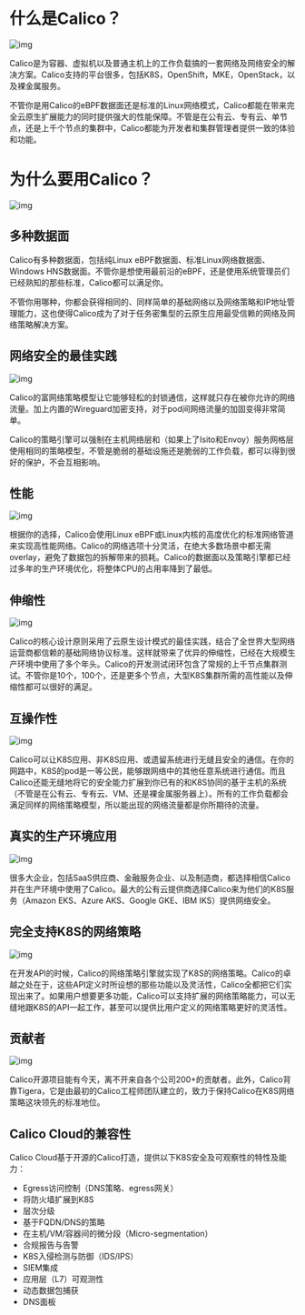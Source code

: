 # 什么是Calico？

![img](https://projectcalico.docs.tigera.io/images/felix_icon.png)

Calico是为容器、虚拟机以及普通主机上的工作负载搞的一套网络及网络安全的解决方案。Calico支持的平台很多，包括K8S，OpenShift，MKE，OpenStack，以及裸金属服务。

不管你是用Calico的eBPF数据面还是标准的Linux网络模式，Calico都能在带来完全云原生扩展能力的同时提供强大的性能保障。不管是在公有云、专有云、单节点，还是上千个节点的集群中，Calico都能为开发者和集群管理者提供一致的体验和功能。

# 为什么要用Calico？

![img](https://projectcalico.docs.tigera.io/images/intro/multiple-dataplanes.png)

## 多种数据面

Calico有多种数据面，包括纯Linux eBPF数据面、标准Linux网络数据面、Windows HNS数据面。不管你是想使用最前沿的eBPF，还是使用系统管理员们已经熟知的那些标准，Calico都可以满足你。

不管你用哪种，你都会获得相同的、同样简单的基础网络以及网络策略和IP地址管理能力，这也使得Calico成为了对于任务密集型的云原生应用最受信赖的网络及网络策略解决方案。

## 网络安全的最佳实践

![img](https://projectcalico.docs.tigera.io/images/intro/best-practices.png)

Calico的富网络策略模型让它能够轻松的封锁通信，这样就只存在被你允许的网络流量。加上内置的Wireguard加密支持，对于pod间网络流量的加固变得非常简单。

Calico的策略引擎可以强制在主机网络层和（如果上了Isito和Envoy）服务网格层使用相同的策略模型，不管是脆弱的基础设施还是脆弱的工作负载，都可以得到很好的保护，不会互相影响。

## 性能

![img](https://projectcalico.docs.tigera.io/images/intro/performance.png)

根据你的选择，Calico会使用Linux eBPF或Linux内核的高度优化的标准网络管道来实现高性能网络。Calico的网络选项十分灵活，在绝大多数场景中都无需overlay，避免了数据包的拆解带来的损耗。Calico的数据面以及策略引擎都已经过多年的生产环境优化，将整体CPU的占用率降到了最低。

## 伸缩性

![img](https://projectcalico.docs.tigera.io/images/intro/scale.png)

Calico的核心设计原则采用了云原生设计模式的最佳实践，结合了全世界大型网络运营商都信赖的基础网络协议标准。这样就带来了优异的伸缩性，已经在大规模生产环境中使用了多个年头。Calico的开发测试闭环包含了常规的上千节点集群测试。不管你是10个，100个，还是更多个节点，大型K8S集群所需的高性能以及伸缩性都可以很好的满足。

## 互操作性

![img](https://projectcalico.docs.tigera.io/images/intro/interoperability.png)

Calico可以让K8S应用、非K8S应用、或遗留系统进行无缝且安全的通信。在你的网路中，K8S的pod是一等公民，能够跟网络中的其他任意系统进行通信。而且Calico还能无缝地将它的安全能力扩展到你已有的和K8S协同的基于主机的系统（不管是在公有云、专有云、VM、还是裸金属服务器上）。所有的工作负载都会满足同样的网络策略模型，所以能出现的网络流量都是你所期待的流量。

## 真实的生产环境应用

![img](https://projectcalico.docs.tigera.io/images/intro/deployed.png)

很多大企业，包括SaaS供应商、金融服务企业、以及制造商，都选择相信Calico并在生产环境中使用了Calico。最大的公有云提供商选择Calico来为他们的K8S服务（Amazon EKS、Azure AKS、Google GKE、IBM IKS）提供网络安全。

## 完全支持K8S的网络策略

![img](https://projectcalico.docs.tigera.io/images/intro/policy.png)

在开发API的时候，Calico的网络策略引擎就实现了K8S的网络策略。Calico的卓越之处在于，这些API定义时所设想的那些功能以及灵活性，Calico全都把它们实现出来了。如果用户想要更多功能，Calico可以支持扩展的网络策略能力，可以无缝地跟K8S的API一起工作，甚至可以提供比用户定义的网络策略更好的灵活性。

## 贡献者

![img](https://projectcalico.docs.tigera.io/images/intro/community.png)

Calico开源项目能有今天，离不开来自各个公司200+的贡献者。此外，Calico背靠Tigera，它是由最初的Calico工程师团队建立的，致力于保持Calico在K8S网络策略这块领先的标准地位。

## Calico Cloud的兼容性

Calico Cloud基于开源的Calico打造，提供以下K8S安全及可观察性的特性及能力：

- Egress访问控制（DNS策略、egress网关）
- 将防火墙扩展到K8S
- 层次分级
- 基于FQDN/DNS的策略
- 在主机/VM/容器间的微分段（Micro-segmentation）
- 合规报告与告警
- K8S入侵检测与防御（IDS/IPS）
- SIEM集成
- 应用层（L7）可观测性
- 动态数据包捕获
- DNS面板